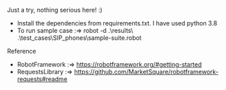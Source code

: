 
Just a try, nothing serious here! :)


- Install the dependencies from requirements.txt. I have used python 3.8
- To run sample case    :=> robot -d .\results\ .\test_cases\SIP_phones\sample-suite.robot


Reference

-   RobotFramework  :=> https://robotframework.org/#getting-started
-   RequestsLibrary :=> https://github.com/MarketSquare/robotframework-requests#readme